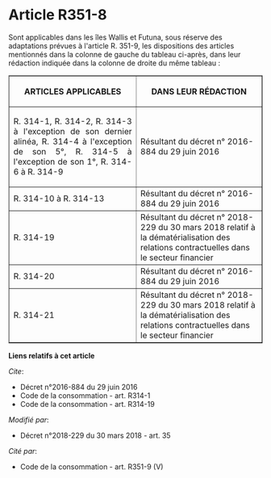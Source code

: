 # Article R351-8

Sont applicables dans les îles Wallis et Futuna, sous réserve des adaptations prévues à l'article R. 351-9, les dispositions
des articles mentionnés dans la colonne de gauche du tableau ci-après, dans leur rédaction indiquée dans la colonne de droite
du même tableau : 

<table border="1">
  <tbody>
    <tr>
      <th>

ARTICLES APPLICABLES 

</th>
      <th>DANS LEUR RÉDACTION </th>
    </tr>
    <tr>
      <td align="justify">

R. 314-1, R. 314-2, R. 314-3 à l'exception de son dernier alinéa, R. 314-4 à l'exception de son 5°, R. 314-5 à l'exception de
son 1°, R. 314-6 à R. 314-9 

</td>
      <td>Résultant du décret n° 2016-884 du 29 juin 2016 
</td>
    </tr>
    <tr>
      <td align="justify">R. 314-10 à R. 314-13 </td>
      <td>Résultant du décret n° 2016-884 du 29 juin 2016 </td>
    </tr>
    <tr>
      <td align="justify">R. 314-19 </td>
      <td>Résultant du décret n° 2018-229 du 30 mars 2018 relatif à la dématérialisation des relations contractuelles dans le
secteur financier </td>
    </tr>
    <tr>
      <td align="justify">R. 314-20 </td>
      <td>Résultant du décret n° 2016-884 du 29 juin 2016</td>
    </tr>
    <tr>
      <td align="justify">R. 314-21 </td>
      <td>Résultant du décret n° 2018-229 du 30 mars 2018 relatif à la dématérialisation des relations contractuelles dans le
secteur financier</td>
    </tr>
  </tbody>
</table>

**Liens relatifs à cet article**

_Cite_:

  - Décret n°2016-884 du 29 juin 2016
  - Code de la consommation - art. R314-1
  - Code de la consommation - art. R314-19

_Modifié par_:

  - Décret n°2018-229 du 30 mars 2018 - art. 35

_Cité par_:

  - Code de la consommation - art. R351-9 (V)

